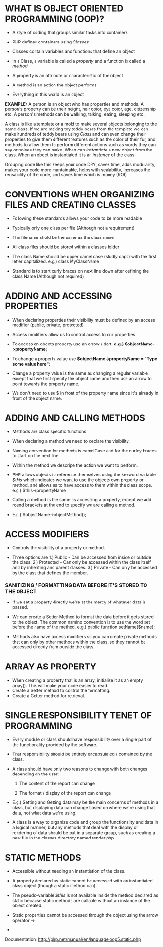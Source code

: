 # WHAT IS OBJECT ORIENTED PROGRAMMING (OOP)?

* A style of coding that groups similar tasks into containers

* PHP defines containers using *Classes*
* Classes contain variables and functions that define an object
* In a Class, a variable is called a *property* and a function is called a *method*
* A property is an attribute or characteristic of the object
* A method is an action the object performs
* Everything in this world is an object

**EXAMPLE:** A person is an object who has properties and methods.  A person's property can be their height, hair color, eye color, age, citizenship etc.  A person's methods can be walking, talking, eating, sleeping etc.

A class is like a template or a mold to make several objects belonging to the same class.  If we are making toy teddy bears from the template we can make hundreds of teddy bears using *Class* and can even change their properties to give them different features such as the color of their fur, and methods to allow them to perform different actions such as words they can say or noises they can make. When can *instantiate* a new object from the class.  When an obect is instantiated it is an *instance* of the class. 

Grouping code like this keeps your code DRY, saves time, adds modularity, makes your code more mantainable, helps with scalability, increases the reusability of the code, and saves time which is money (ROI).

# CONVENTIONS WHEN ORGANIZING FILES AND CREATING CLASSES

* Following these standards allows your code to be more readable

* Typically only one class per file (Although not a requirement)
* The filename shold be the same as the class name
* All class files should be stored within a classes folder
* The class Name should be upper camel case (studly caps) with the first letter capitalized. e.g.) class MyClassName
* Standard is to start curly braces on next line down after defining the class Name (Although not required)


# ADDING AND ACCESSING PROPERTIES

* When declaring properties their visibility must be defined by an access modifier (public, private, protected)

* Access modifiers allow us to control access to our properties
* To access an obects property use an arrow / dart. **e.g.) $objectName->propertyName;**
* To change a property value use **$objectName->propertyName = "Type some value here";**
* Change a property value is the same as changing a regular variable except that we first specify the object name and then use an arrow to point towards the property name.
* We don't need to use $ in front of the property name since it's already in front of the object name.


# ADDING AND CALLING METHODS

* Methods are class specific functions

* When declaring a method we need to declare the visibility.
* Naming convention for methods is camelCase and for the curley braces to start on the next line.
* Within the method we descripe the action we want to perform.
* PHP allows objects to reference themselves using the keyword variable *$this* which indicates we want to use the objects own property or method, and allows us to have access to them within the class scope. e.g.) $this->propertyName
* Calling a method is the same as accessing a property, except we add round brackets at the end to specify we are calling a method.
* E.g.) $objectName->objectMethod();


# ACCESS MODIFIERS

* Controls the visibility of a property or method.

* Three options are 1.) Public - Can be accessed from inside or outside the class. 2.) Protected - Can only be accessed within the class itself and by inheriting and parent classes. 3.) Private - Can only be accessed by the class that defines the member.

### SANITIZING / FORMATTING DATA BEFORE IT'S STORED TO THE OBJECT

* If we set a property directly we're at the mercy of whatever data is passed.

* We can create a Setter Method to format the data before it gets stored to the object. The common naming convention is to use the word set before the name of the method.  e.g.) public function setName($name);
* Methods also have access modifiers so you can create private methods that can only by other methods within the class, so they cannot be accessed directly from outside the class.


# ARRAY AS PROPERTY

* When creating a property that is an array, initialize it as an empty array(). This will make your code easier to read.
* Create a Setter method to control the formatting.
* Create a Getter method for retrieval.


# SINGLE RESPONSIBILITY TENET OF PROGRAMMING

* Every module or class should have responsibility over a single part of the functionality provided by the software.

* That responsibility should be entirely encapsulated / contained by the class.
* A class should have only two reasons to change with both changes depending on the user:
    1. The content of the report can change

    2. The format / display of the report can change
* E.g.) Setting and Getting data may be the main concerns of methods in a class, but displaying data can change based on where we're using that data, not what data we're using.
* A class is a way to organize code and group the functionality and data in a logical manner, but any methods that deal with the display or rendering of data should be put in a separate group, such as creating a new file in the classes directory named render.php


# STATIC METHODS

* Accessible without needing an instantiation of the class. 

* A property declared as static cannot be accessed with an instantiated class object (though a static method can).
* The pseudo-variable *$this* is not available inside the method declared as static because static methods are callable without an instance of the object created.
* Static properties cannot be accessed through the object using the arrow operator ->
* 

Documentation: http://php.net/manual/en/language.oop5.static.php
